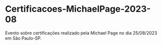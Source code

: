 # Certificacoes-MichaelPage-2023-08
Evento sobre certificações realizado pela Michael Page no dia 25/08/2023 em São Paulo-SP.
